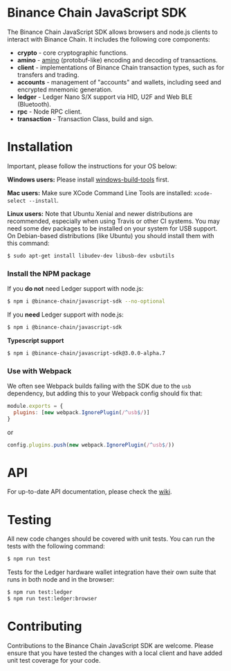 # Binance Chain JavaScript SDK

The Binance Chain JavaScript SDK allows browsers and node.js clients to interact with Binance Chain. It includes the following core components:

* **crypto** - core cryptographic functions.
* **amino** - [amino](https://github.com/binance-chain/docs-site/blob/master/docs/encoding.md) (protobuf-like) encoding and decoding of transactions.
* **client** - implementations of Binance Chain transaction types, such as for transfers and trading.
* **accounts** - management of "accounts" and wallets, including seed and encrypted mnemonic generation.
* **ledger** - Ledger Nano S/X support via HID, U2F and Web BLE (Bluetooth).
* **rpc** - Node RPC client.
* **transaction** - Transaction Class, build and sign.

# Installation

Important, please follow the instructions for your OS below:

**Windows users:** Please install [windows-build-tools](https://www.npmjs.com/package/windows-build-tools) first.

**Mac users:** Make sure XCode Command Line Tools are installed: `xcode-select --install`.

**Linux users:** Note that Ubuntu Xenial and newer distributions are recommended, especially when using Travis or other CI systems. You may need some dev packages to be installed on your system for USB support. On Debian-based distributions (like Ubuntu) you should install them with this command:
```bash
$ sudo apt-get install libudev-dev libusb-dev usbutils
```

### Install the NPM package
If you **do not** need Ledger support with node.js:
```bash
$ npm i @binance-chain/javascript-sdk --no-optional
```
If you **need** Ledger support with node.js:
```bash
$ npm i @binance-chain/javascript-sdk
```
**Typescript support**
```bash
$ npm i @binance-chain/javascript-sdk@3.0.0-alpha.7
```

### Use with Webpack

We often see Webpack builds failing with the SDK due to the `usb` dependency, but adding this to your Webpack config should fix that:
```js
module.exports = {
  plugins: [new webpack.IgnorePlugin(/^usb$/)]
}
```
or
```js
config.plugins.push(new webpack.IgnorePlugin(/^usb$/))
```

# API

For up-to-date API documentation, please check the [wiki](https://github.com/binance-chain/javascript-sdk/wiki).

# Testing

All new code changes should be covered with unit tests. You can run the tests with the following command:

```bash
$ npm run test
```

Tests for the Ledger hardware wallet integration have their own suite that runs in both node and in the browser:

```bash
$ npm run test:ledger
$ npm run test:ledger:browser
```

# Contributing

Contributions to the Binance Chain JavaScript SDK are welcome. Please ensure that you have tested the changes with a local client and have added unit test coverage for your code.
